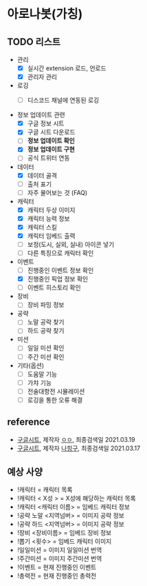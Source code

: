 # 아로나봇(가칭)

## TODO 리스트
- 관리
  - [x] 실시간 extension 로드, 언로드
  - [x] 관리자 관리

- 로깅
  - [ ] 디스코드 채널에 연동된 로깅 
  

- 정보 업데이트 관련 
  - [x] 구글 정보 시트
  - [x] 구글 시트 다운로드
  - [ ] **정보 업데이트 확인** 
  - [x] **정보 업데이트 구현** 
  - [ ] 공식 트위터 연동 

- 데이터
  - [x] 데이터 골격 
  - [ ] 출처 표기
  - [ ] 자주 물어보는 것 (FAQ) 

- 캐릭터
  - [x] 캐릭터 두상 이미지 
  - [x] 캐릭터 능력 정보
  - [x] 캐릭터 스킬 
  - [x] 캐릭터 임베드 출력 
  - [ ] 보정(도시, 실외, 실내) 아이콘 넣기
  - [ ] 다른 특징으로 캐릭터 확인

- 이벤트
  - [ ] 진행중인 이벤트 정보 확인 
  - [x] 진행중인 픽업 정보 확인
  - [ ] 이벤트 히스토리 확인 

- 장비
  - [ ] 장비 파밍 정보 

- 공략
  - [ ] 노말 공략 찾기 
  - [ ] 하드 공략 찾기 

- 미션
  - [ ] 일일 미션 확인 
  - [ ] 주간 미션 확인 

- 기타(옵션)
  - [ ] 도움말 기능
  - [ ] 가챠 기능 
  - [ ] 전술대항전 시뮬레이션 
  - [ ] 로깅을 통한 오류 해결

## reference
- [구글시트](https://docs.google.com/spreadsheets/d/e/2PACX-1vRT3vi_5B6tHsz0s9qGy13-chVMURiogsaz0XXDaGKHPPDok5fRezAoI8NvtHeRqBuvIzmQEMnGr-34/pubhtml), 제작자 [ㅇㅇ](https://gallog.dcinside.com/rodosisland/guestbook), 최종검색일 2021.03.19
- [구글시트](https://docs.google.com/spreadsheets/d/e/2PACX-1vQ4u7GUMO52fMRY1Ndcjvo3MSRiG4FoAYfHzdKLQvVoMAm4wdCnTj-QGLMH2ypE-FRqXaQQLEBUHx4X/pubhtml#), 제작자 [나힝구](https://www.twitch.tv/hinguo8o), 최종검색일 2021.03.17

## 예상 사양  
- !캐릭터 = 캐릭터 목록
- !캐릭터 < X성 > = X성에 해당하는 캐릭터 목록
- !캐릭터 <캐릭터 이름>  = 임베드 캐릭터 정보
- !공략 노말 <지역넘버> = 이미지 공략 정보
- !공략 하드 <지역넘버> = 이미지 공략 정보
- !장비 <장비이름> = 임베드 장비 정보
- !뽑기 <횟수> = 임베드 캐릭터 이미지
- !일일미션 = 이미지 일일미션 번역
- !주간미션 = 이미지 주간미션 번역
- !이벤트 = 현재 진행중인 이벤트
- !총력전 = 현재 진행중인 총력전